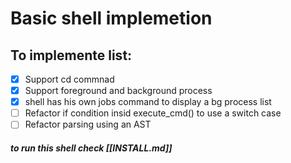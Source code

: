 # Basic shell implemetion

## To implemente list:
  - [x] Support cd commnad
  - [x] Support foreground and background process
  - [x] shell has his own jobs command to display a bg process list
  - [ ]  Refactor if condition insid execute_cmd() to use a switch case
  - [ ]  Refactor parsing using an AST

##### to run this shell check [[INSTALL.md]]
